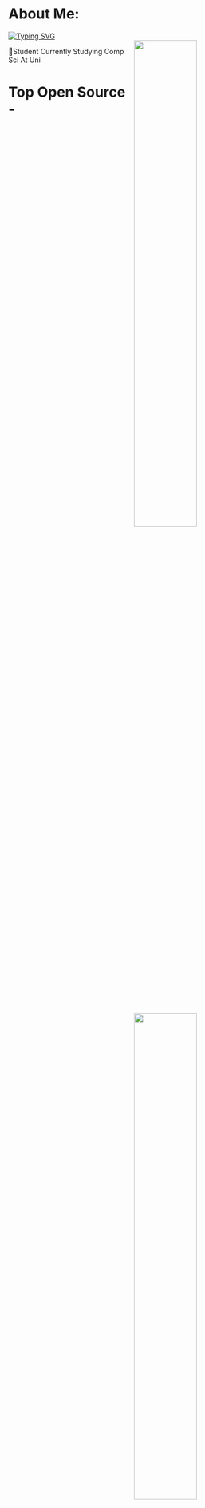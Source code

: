 # About Me:
[![Typing SVG](https://readme-typing-svg.demolab.com/?lines=Beamed+By+Spin+🐀)](https://git.io/typing-svg)   
<img width="50%" align="right" src="https://github-readme-stats.vercel.app/api?username=SSIDSpin&theme=gotham&hide_border=false&include_all_commits=false&count_private=false">
<img width="50%" align="right" src="https://github-readme-streak-stats.herokuapp.com/?user=SSIDSpin&theme=gotham&hide_border=false">
<img width="50%" align="right" src="https://github-readme-stats.vercel.app/api/top-langs/?username=SSIDSpin&theme=gotham&hide_border=false&include_all_commits=false&count_private=false&layout=compact">

:speech_balloon:Student Currently Studying Comp Sci At Uni


# Top Open Source -
[![Minecraft OTC Phisher + Auto Secure](https://github-readme-stats.vercel.app/api/pin/?username=SSIDSpin&repo=Minecraft-Account-Discord-Bot-Phisher&border_color=FFFFFF&bg_color=000000&title_color=C9D1D9&text_color=8B949E&icon_color=FFFFFF)](https://github.com/SSIDSpin/Minecraft-Account-Discord-Bot-Phisher)
